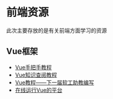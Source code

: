 # 前端资源

此次主要存放的是有关前端方面学习的资源



## Vue框架

- [Vue手把手教程](https://cn.vuejs.org/v2/guide/#Vue-js-%E6%98%AF%E4%BB%80%E4%B9%88)
- [Vue知识查阅教程](https://www.runoob.com/vue3/vue3-tutorial.html)
- [Vue教程——下一届软工助教编写](https://super-buaa-2021.github.io/Vuebook/)
- [在线运行Vue的平台](https://zewanhuang.github.io/vue-online/)

